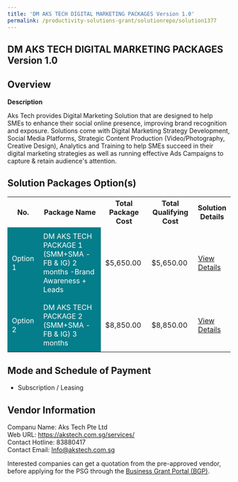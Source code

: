 ```yaml
---
title: 'DM AKS TECH DIGITAL MARKETING PACKAGES Version 1.0'
permalink: /productivity-solutions-grant/solutionrepo/solution1377
---
```


## DM AKS TECH DIGITAL MARKETING PACKAGES Version 1.0

## Overview

**Description**

Aks Tech provides Digital Marketing Solution that are designed to help SMEs to enhance their social online presence, improving brand recognition and exposure. Solutions come with Digital Marketing Strategy Development, Social Media Platforms, Strategic Content Production (Video/Photography, Creative Design), Analytics and Training to help SMEs succeed in their digital marketing strategies as well as running effective Ads Campaigns to capture & retain audience's attention.

## Solution Packages Option(s)

<table>
<tr>
<th><b>No.</b></th>
<th><b>Package Name</b></th>
<th><b>Total Package Cost</b></th>
<th><b>Total Qualifying Cost</b></th>
<th><b>Solution Details</b></th>
</tr>
<tr>
<td style='padding: 10px; background-color: #037E8A; color: #FFFFFF;'>Option 1</td>
<td style='padding: 10px; background-color: #037E8A; color: #FFFFFF;'>DM AKS TECH PACKAGE 1 (SMM+SMA - FB & IG) 2 months -Brand Awareness + Leads</td>
<td style='padding: 10px;'>$5,650.00</td>
<td style='padding: 10px;'>$5,650.00</td>
<td style='padding: 10px;'><a href='/images/psg/AksTech_DMAKSTECH_Desensitised_Annex3_Part1.pdf' target='_blank'>View Details</a></td>
</tr>
<tr>
<td style='padding: 10px; background-color: #037E8A; color: #FFFFFF;'>Option 2</td>
<td style='padding: 10px; background-color: #037E8A; color: #FFFFFF;'>DM AKS TECH PACKAGE 2 (SMM+SMA - FB & IG) 3 months</td>
<td style='padding: 10px;'>$8,850.00</td>
<td style='padding: 10px;'>$8,850.00</td>
<td style='padding: 10px;'><a href='/images/psg/AksTech_DMAKSTECH_Desensitised_Annex3_Part2.pdf' target='_blank'>View Details</a></td>
</tr>
</table>

## Mode and Schedule of Payment

 - Subscription / Leasing

## Vendor Information

 Companu Name: Aks Tech Pte Ltd<br>Web URL: https://akstech.com.sg/services/ <br>Contact Hotline: 83880417 <br>Contact Email: Info@akstech.com.sg <br>

Interested companies can get a quotation from the pre-approved vendor, before applying for the PSG through the <a href='https://www.businessgrants.gov.sg/' target='_blank' rel='noopener'>Business Grant Portal (BGP)</a>.

<script src="/jquery/resize-tables.js"></script>
